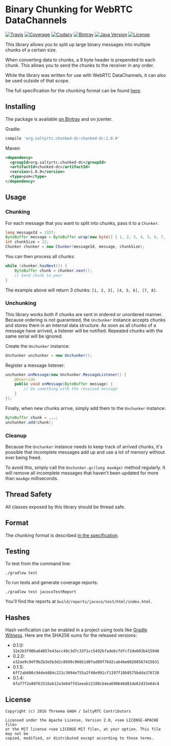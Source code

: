 # Binary Chunking for WebRTC DataChannels

[![Travis](https://img.shields.io/travis/saltyrtc/chunked-dc-java/master.svg)](https://travis-ci.org/saltyrtc/chunked-dc-java)
[![Coverage](https://img.shields.io/coveralls/saltyrtc/chunked-dc-java/master.svg?maxAge=2592000)](https://coveralls.io/github/saltyrtc/chunked-dc-java)
[![Codacy](https://img.shields.io/codacy/grade/a9eed1d7dd24410fa522577e750c58a1/master.svg)](https://www.codacy.com/app/saltyrtc/chunked-dc-java/dashboard)
[![Bintray](https://img.shields.io/bintray/v/saltyrtc/maven/chunked-dc.svg?maxAge=2592000)](https://bintray.com/saltyrtc/maven/chunked-dc)
[![Java Version](https://img.shields.io/badge/java-7%2B-orange.svg)](https://github.com/saltyrtc/chunked-dc-java)
[![License](https://img.shields.io/badge/license-MIT%20%2F%20Apache%202.0-blue.svg)](https://github.com/saltyrtc/chunked-dc-java)

This library allows you to split up large binary messages into multiple chunks
of a certain size.

When converting data to chunks, a 9 byte header is prepended to each chunk.
This allows you to send the chunks to the receiver in any order.

While the library was written for use with WebRTC DataChannels, it can also be
used outside of that scope.

The full specification for the chunking format can be found
[here](https://github.com/saltyrtc/saltyrtc-meta/blob/master/Chunking.md).

## Installing

The package is available [on Bintray](https://bintray.com/saltyrtc/maven/chunked-dc)
and on jcenter.

Gradle:

```groovy
compile 'org.saltyrtc.chunked-dc:chunked-dc:1.0.0'
```

Maven:

```xml
<dependency>
  <groupId>org.saltyrtc.chunked-dc</groupId>
  <artifactId>chunked-dc</artifactId>
  <version>1.0.0</version>
  <type>pom</type>
</dependency>
```

## Usage

### Chunking

For each message that you want to split into chunks, pass it to a `Chunker`.

```java
long messageId = 1337;
ByteBuffer message = ByteBuffer.wrap(new byte[] { 1, 2, 3, 4, 5, 6, 7, 8 });
int chunkSize = 12;
Chunker chunker = new Chunker(messageId, message, chunkSize);
```

You can then process all chunks:

```java
while (chunker.hasNext()) {
    ByteBuffer chunk = chunker.next();
    // Send chunk to peer
}
```

The example above will return 3 chunks: `[1, 2, 3], [4, 5, 6], [7, 8]`.

### Unchunking

This library works both if chunks are sent in ordered or unordered manner.
Because ordering is not guaranteed, the `Unchunker` instance accepts chunks
and stores them in an internal data structure. As soon as all chunks of a
message have arrived, a listener will be notified. Repeated chunks with the
same serial will be ignored.

Create the `Unchunker` instance:

```java
Unchunker unchunker = new Unchunker();
```

Register a message listener:

```java
unchunker.onMessage(new Unchunker.MessageListener() {
    @Override
    public void onMessage(ByteBuffer message) {
        // Do something with the received message
    }
});
```

Finally, when new chunks arrive, simply add them to the `Unchunker` instance:

```java
ByteBuffer chunk = ...;
unchunker.add(chunk);
```

### Cleanup

Because the `Unchunker` instance needs to keep track of arrived chunks, it's
possible that incomplete messages add up and use a lot of memory without ever
being freed.

To avoid this, simply call the `Unchunker.gc(long maxAge)` method regularly.
It will remove all incomplete messages that haven't been updated for more than
`maxAge` milliseconds.

## Thread Safety

All classes exposed by this library should be thread safe.

## Format

The chunking format is described
[in the specification](https://github.com/saltyrtc/saltyrtc-meta/blob/master/Chunking.md).

## Testing

To test from the command line:

    ./gradlew test

To run tests and generate coverage reports:

    ./gradlew test jacocoTestReport

You'll find the reports at `build/reports/jacoco/test/html/index.html`.


## Hashes

Hash verification can be enabled in a project using tools like [Gradle
Witness](https://github.com/WhisperSystems/gradle-witness). Here are the SHA256
sums for the released versions:

- 0.1.0: `32e2b3f90ba64057e43acc49c3d7c33f1cc5492bfadebcfdfcf2de603b415948`
- 0.2.0: `e32ae9c0df9b2b3e5b3d2c8699c966b1d0fad89f76d2cab4be60268567415631`
- 0.1.5: `6ff2ab686c94de4d84c221c3094e755a2f40e991cf1197f10b8575bdda370720`
- 0.1.4: `6fa77f2e80f63316ab12a3e64ffd1eeab12100cb4ea690b46d81de62d33e64c4`

## License

    Copyright (c) 2016 Threema GmbH / SaltyRTC Contributors

    Licensed under the Apache License, Version 2.0, <see LICENSE-APACHE file>
    or the MIT license <see LICENSE-MIT file>, at your option. This file may not be
    copied, modified, or distributed except according to those terms.
